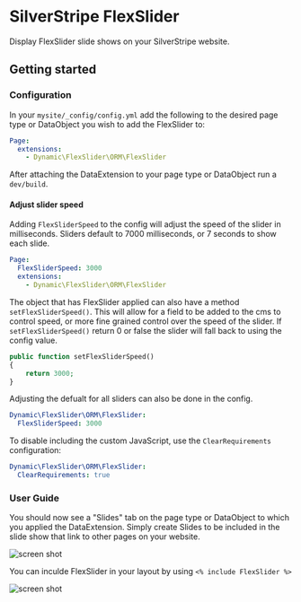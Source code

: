 # SilverStripe FlexSlider

Display FlexSlider slide shows on your SilverStripe website.

## Getting started

### Configuration

In your `mysite/_config/config.yml` add the following to the desired page type or DataObject you wish to add the FlexSlider to:

```yml
Page:
  extensions:
    - Dynamic\FlexSlider\ORM\FlexSlider
```

After attaching the DataExtension to your page type or DataObject run a `dev/build`.

#### Adjust slider speed

Adding `FlexSliderSpeed` to the config will adjust the speed of the slider in milliseconds.
Sliders default to 7000 milliseconds, or 7 seconds to show each slide.

```yml
Page:
  FlexSliderSpeed: 3000
  extensions:
    - Dynamic\FlexSlider\ORM\FlexSlider
```

The object that has FlexSlider applied can also have a method `setFlexSliderSpeed()`.
This will allow for a field to be added to the cms to control speed, or more fine grained control over the speed of the slider.
If `setFlexSliderSpeed()` return 0 or false the slider will fall back to using the config value.

```php
public function setFlexSliderSpeed()
{
    return 3000;
}
```

Adjusting the defualt for all sliders can also be done in the config.

```yml
Dynamic\FlexSlider\ORM\FlexSlider:
  FlexSliderSpeed: 3000
```

To disable including the custom JavaScript, use the `ClearRequirements` configuration:

```yml
Dynamic\FlexSlider\ORM\FlexSlider:
  ClearRequirements: true
```

### User Guide

You should now see a "Slides" tab on the page type or DataObject to which you applied the DataExtension. Simply create Slides to be included in the slide show that link to other pages on your website.

![screen shot](../../images/FlexSliderCMS.png)

You can inculde FlexSlider in your layout by using `<% include FlexSlider %>`

![screen shot](../../images/FlexSlider.png)
